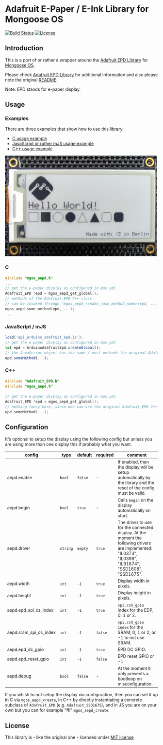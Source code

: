 # Adafruit E-Paper / E-Ink Library for Mongoose OS

[![Build Status](https://img.shields.io/travis/bbilger/mgos-arduino-adafruit-epd.svg?maxAge=60&style=flat-square)](https://travis-ci.org/bbilger/mgos-arduino-adafruit-epd)
[![License](https://img.shields.io/github/license/bbilger/mgos-arduino-adafruit-epd.svg?maxAge=60&style=flat-square&color=blue)](https://github.com/bbilger/mgos-arduino-adafruit-epd/blob/master/LICENSE)

## Introduction
This is a port of or rather a wrapper around the [Adafruit EPD Library](https://github.com/adafruit/Adafruit_EPD) for [Mongoose OS](https://mongoose-os.com/).

Please check [Adafruit EPD Library](https://github.com/adafruit/Adafruit_EPD) for additional information
and also please note the original [README](README_ORIG.md).

Note: EPD stands for e-paper display.

## Usage

### Examples

There are three examples that show how to use this library:

- [C usage example](examples/hello_c/README.md)
- [JavaScript or rather mJS usage example](examples/hello_js/README.md)
- [C++ usage example](examples/hello_cpp/README.md)

![](alien/assets/example.jpg)

### C

```C
#include "mgos_aepd.h"
...
// get the e-paper display as configured in mos.yml
Adafruit_EPD *epd = mgos_aepd_get_global();
// methods of the Adafruit_EPD C++ class
// can be invoked through "mgos_aepd_<snake_case_method_name>(epd, ...)"
mgos_aepd_some_method(epd, ...);
...
```

### JavaScript / mJS

```JavaScript
load('api_arduino_adafruit_epd.js');
// get the e-paper display as configured in mos.yml
let epd = ArduinoAdafruitEpd.createGlobal();
// the JavaScript object has the same / most methods the original Adafruit_EPD C++ class has
epd.someMethod(...);
```

### C++

```C++
#include "Adafruit_EPD.h"
#include "mgos_aepd.h"

// get the e-paper display as configured in mos.yml
Adafruit_EPD *epd = mgos_aepd_get_global();
// nothing fancy here, since one can use the original Adafruit_EPD C++ class directly
epd.someMethod(...);

```

## Configuration

It's optional to setup the display using the following config but unless you are using more than one display this if probably what you want.

| config                 | type     | default | required | comment |
| ---------------------- | -------- | ------- | -------- | --------|
| aepd.enable            | `bool`   | `false` | -        | If enabled, then the display will be setup automatically by the library and the reset of the config must be valid. |
| aepd.begin             | `bool`   | `true`  | -        | Calls `begin` on the display automatically on start.
| aepd.driver            | `string` | `empty` | `true`   | The driver to use for the connected display. At the moment the following drivers are implemented: "IL0373", "IL0398", "IL91874", "SSD1608", "SSD1675". |
| aepd.width             | `int`    | `-1`    | `true`   | Display width in pixels. |
| aepd.height            | `int`    | `-1`    | `true`   | Display height in pixels. |
| aepd.epd_spi_cs_index  | `int`    | `-1`    | `true`   | `spi.csX_gpio` index for the EDP, 0, 1 or 2. |
| aepd.sram_spi_cs_index | `int`    | `-1`    | `false`  | `spi.csX_gpio index` for the SRAM, 0, 1 or 2, or -1 to not use SRAM. |
| aepd.epd_dc_gpio       | `int`    | `-1`    | `true`   | EPD DC GPIO. |
| aepd.epd_reset_gpio    | `int`    | `-1`    | `false`  | EPD reset GPIO or -1 |
| aepd.debug             | `bool`   | `false` | -        | At the moment it only prevents a bootloop on misconfiguration.

If you whish to not setup the display via configuration, then you can set it up in C via `mgos_aepd_create`, in C++ by directly instantiating a concrete subclass of `Adafruit_EPD` (e.g. `Adafruit_SSD1675`), and in JS you are on your own but you can for example "ffi" `mgos_aepd_create`.

 ## License

This library is - like the original one - licensed under [MIT license](LICENSE).
